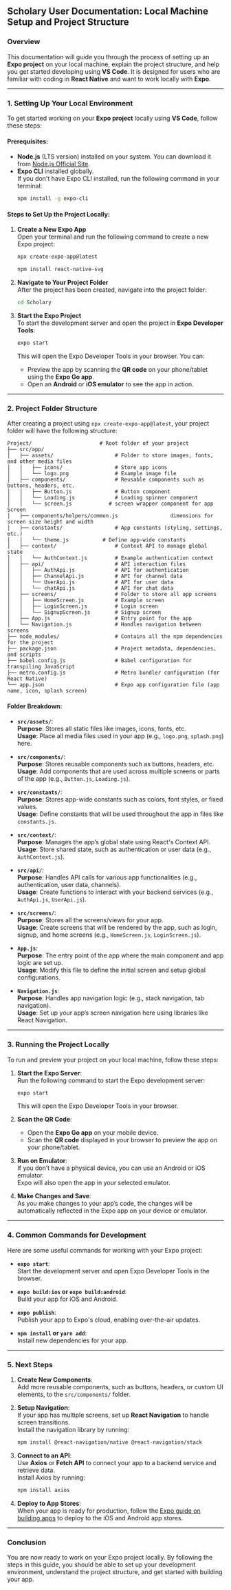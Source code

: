 ## Scholary User Documentation: Local Machine Setup and Project Structure

### **Overview**

This documentation will guide you through the process of setting up an **Expo project** on your local machine, explain the project structure, and help you get started developing using **VS Code**. It is designed for users who are familiar with coding in **React Native** and want to work locally with **Expo**.

---

### **1. Setting Up Your Local Environment**

To get started working on your **Expo project** locally using **VS Code**, follow these steps:

#### **Prerequisites:**
- **Node.js** (LTS version) installed on your system. You can download it from [Node.js Official Site](https://nodejs.org/).
- **Expo CLI** installed globally.  
  If you don't have Expo CLI installed, run the following command in your terminal:
  ```bash
  npm install -g expo-cli
  ```

#### **Steps to Set Up the Project Locally:**

1. **Create a New Expo App**  
   Open your terminal and run the following command to create a new Expo project:
   ```bash
   npx create-expo-app@latest

   npm install react-native-svg

   ```

2. **Navigate to Your Project Folder**  
   After the project has been created, navigate into the project folder:
   ```bash
   cd Scholary
   ```

3. **Start the Expo Project**  
   To start the development server and open the project in **Expo Developer Tools**:
   ```bash
   expo start
   ```
   This will open the Expo Developer Tools in your browser. You can:
   - Preview the app by scanning the **QR code** on your phone/tablet using the **Expo Go app**.
   - Open an **Android** or **iOS emulator** to see the app in action.

---

### **2. Project Folder Structure**

After creating a project using `npx create-expo-app@latest`, your project folder will have the following structure:

```
Project/                      # Root folder of your project
├── src/app/                          
│   ├── assets/                    # Folder to store images, fonts, and other media files
│   │   ├── icons/                 # Store app icons
│   │   └── logo.png               # Example image file
│   ├── components/                # Reusable components such as buttons, headers, etc.
│   │   ├── Button.js              # Button component
│   │   └── Loading.js             # Loading spinner component
│   │   └── screen.js            # screen wrapper component for app Screen
│   ├── components/helpers/common.js                 dimensions for screen size height and width
│   ├── constants/                 # App constants (styling, settings, etc.)
│   │   └── theme.js           # Define app-wide constants
│   ├── context/                   # Context API to manage global state
│   │   └── AuthContext.js         # Example authentication context
│   ├── api/                       # API interaction files
│   │   ├── AuthApi.js             # API for authentication
│   │   ├── ChannelApi.js          # API for channel data
│   │   └── UserApi.js             # API for user data
│   │   └── chatApi.js             # API for chat data
│   ├── screens/                   # Folder to store all app screens
│   │   ├── HomeScreen.js          # Example screen
│   │   ├── LoginScreen.js         # Login screen
│   │   └── SignupScreen.js        # Signup screen
│   ├── App.js                     # Entry point for the app
│   └── Navigation.js              # Handles navigation between screens
├── node_modules/                  # Contains all the npm dependencies for the project
├── package.json                   # Project metadata, dependencies, and scripts
├── babel.config.js                # Babel configuration for transpiling JavaScript
├── metro.config.js                # Metro bundler configuration (for React Native)
└── app.json                       # Expo app configuration file (app name, icon, splash screen)
```

#### **Folder Breakdown:**

- **`src/assets/`**:  
   **Purpose**: Stores all static files like images, icons, fonts, etc.  
   **Usage**: Place all media files used in your app (e.g., `logo.png`, `splash.png`) here.

- **`src/components/`**:  
   **Purpose**: Stores reusable components such as buttons, headers, etc.  
   **Usage**: Add components that are used across multiple screens or parts of the app (e.g., `Button.js`, `Loading.js`).

- **`src/constants/`**:  
   **Purpose**: Stores app-wide constants such as colors, font styles, or fixed values.  
   **Usage**: Define constants that will be used throughout the app in files like `constants.js`.

- **`src/context/`**:  
   **Purpose**: Manages the app’s global state using React's Context API.  
   **Usage**: Store shared state, such as authentication or user data (e.g., `AuthContext.js`).

- **`src/api/`**:  
   **Purpose**: Handles API calls for various app functionalities (e.g., authentication, user data, channels).  
   **Usage**: Create functions to interact with your backend services (e.g., `AuthApi.js`, `UserApi.js`).

- **`src/screens/`**:  
   **Purpose**: Stores all the screens/views for your app.  
   **Usage**: Create screens that will be rendered by the app, such as login, signup, and home screens (e.g., `HomeScreen.js`, `LoginScreen.js`).

- **`App.js`**:  
   **Purpose**: The entry point of the app where the main component and app logic are set up.  
   **Usage**: Modify this file to define the initial screen and setup global configurations.

- **`Navigation.js`**:  
   **Purpose**: Handles app navigation logic (e.g., stack navigation, tab navigation).  
   **Usage**: Set up your app’s screen navigation here using libraries like React Navigation.

---

### **3. Running the Project Locally**

To run and preview your project on your local machine, follow these steps:

1. **Start the Expo Server**:  
   Run the following command to start the Expo development server:
   ```bash
   expo start
   ```

   This will open the Expo Developer Tools in your browser.

2. **Scan the QR Code**:  
   - Open the **Expo Go app** on your mobile device.
   - Scan the **QR code** displayed in your browser to preview the app on your phone/tablet.

3. **Run on Emulator**:  
   If you don’t have a physical device, you can use an Android or iOS emulator.  
   Expo will also open the app in your selected emulator.

4. **Make Changes and Save**:  
   As you make changes to your app’s code, the changes will be automatically reflected in the Expo app on your device or emulator.

---

### **4. Common Commands for Development**

Here are some useful commands for working with your Expo project:

- **`expo start`**:  
   Start the development server and open Expo Developer Tools in the browser.

- **`expo build:ios` or `expo build:android`**:  
   Build your app for iOS and Android.

- **`expo publish`**:  
   Publish your app to Expo's cloud, enabling over-the-air updates.

- **`npm install` or `yarn add`**:  
   Install new dependencies for your app.

---

### **5. Next Steps**

1. **Create New Components**:  
   Add more reusable components, such as buttons, headers, or custom UI elements, to the `src/components/` folder.

2. **Setup Navigation**:  
   If your app has multiple screens, set up **React Navigation** to handle screen transitions.  
   Install the navigation library by running:
   ```bash
   npm install @react-navigation/native @react-navigation/stack
   ```

3. **Connect to an API**:  
   Use **Axios** or **Fetch API** to connect your app to a backend service and retrieve data.  
   Install Axios by running:
   ```bash
   npm install axios
   ```

4. **Deploy to App Stores**:  
   When your app is ready for production, follow the [Expo guide on building apps](https://docs.expo.dev/distribution/building-standalone-apps/) to deploy to the iOS and Android app stores.

---

### **Conclusion**

You are now ready to work on your Expo project locally. By following the steps in this guide, you should be able to set up your development environment, understand the project structure, and get started with building your app.

